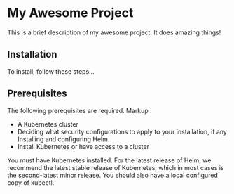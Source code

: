 # My Awesome Project

This is a brief description of my awesome project. It does amazing things!

## Installation

To install, follow these steps...

## Prerequisites

The following prerequisites are required.
Markup : 
* A Kubernetes cluster
* Deciding what security configurations to apply to your installation, if any
Installing and configuring Helm.
* Install Kubernetes or have access to a cluster

You must have Kubernetes installed. For the latest release of Helm, we recommend the latest stable release of Kubernetes, which in most cases is the second-latest minor release.
You should also have a local configured copy of kubectl.